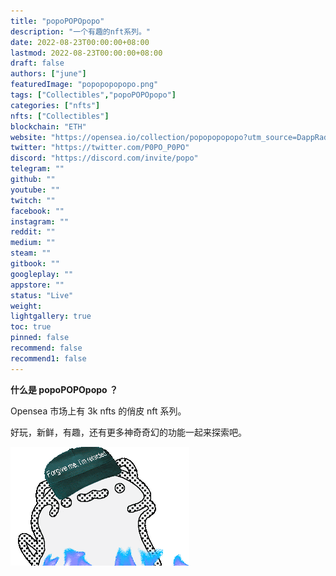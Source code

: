 ```yaml
---
title: "popoPOPOpopo"
description: "一个有趣的nft系列。"
date: 2022-08-23T00:00:00+08:00
lastmod: 2022-08-23T00:00:00+08:00
draft: false
authors: ["june"]
featuredImage: "popopopopopo.png"
tags: ["Collectibles","popoPOPOpopo"]
categories: ["nfts"]
nfts: ["Collectibles"]
blockchain: "ETH"
website: "https://opensea.io/collection/popopopopopo?utm_source=DappRadar&utm_medium=deeplink&utm_campaign=visit-website"
twitter: "https://twitter.com/P0PO_P0PO"
discord: "https://discord.com/invite/popo"
telegram: ""
github: ""
youtube: ""
twitch: ""
facebook: ""
instagram: ""
reddit: ""
medium: ""
steam: ""
gitbook: ""
googleplay: ""
appstore: ""
status: "Live"
weight: 
lightgallery: true
toc: true
pinned: false
recommend: false
recommend1: false
---
```


**什么是 popoPOPOpopo ？**

Opensea 市场上有 3k nfts 的俏皮 nft 系列。

好玩，新鲜，有趣，还有更多神奇奇幻的功能一起来探索吧。

![Opensea](57.png)